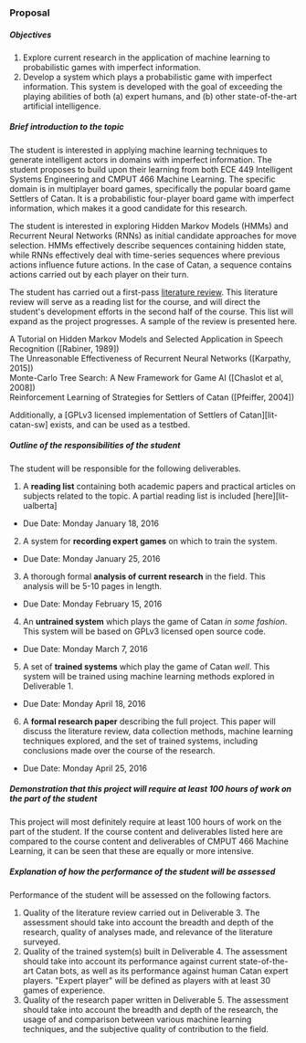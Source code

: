 
### Proposal

##### Objectives
[prop-objectives]: #objectives

1. Explore current research in the application of machine learning to probabilistic games with imperfect information. 
2. Develop a system which plays a probabilistic game with imperfect information. This system is developed with the goal of exceeding the playing abilities of both (a) expert humans, and (b) other state-of-the-art artificial intelligence.

##### Brief introduction to the topic
[prop-intro]: #brief-introduction-to-the-topic

The student is interested in applying machine learning techniques to generate intelligent actors in domains with imperfect information. The student proposes to build upon their learning from both ECE 449 Intelligent Systems Engineering and CMPUT 466 Machine Learning. The specific domain is in multiplayer board games, specifically the popular board game Settlers of Catan. It is a probabilistic four-player board game with imperfect information, which makes it a good candidate for this research.

The student is interested in exploring Hidden Markov Models (HMMs) and Recurrent Neural Networks (RNNs) as initial candidate approaches for move selection. HMMs effectively describe sequences containing hidden state, while RNNs effectively deal with time-series sequences where previous actions influence future actions. In the case of Catan, a sequence contains actions carried out by each player on their turn.

The student has carried out a first-pass [literature review](#literature-review). This literature review will serve as a reading list for the course, and will direct the student's development efforts in the second half of the course. This list will expand as the project progresses. A sample of the review is presented here.

A Tutorial on Hidden Markov Models and Selected Application in Speech Recognition ([Rabiner, 1989])  
The Unreasonable Effectiveness of Recurrent Neural Networks ([Karpathy, 2015])  
Monte-Carlo Tree Search: A New Framework for Game AI ([Chaslot et al, 2008])  
Reinforcement Learning of Strategies for Settlers of Catan ([Pfeiffer, 2004])  

Additionally, a [GPLv3 licensed implementation of Settlers of Catan][lit-catan-sw] exists, and can be used as a testbed.

##### Outline of the responsibilities of the student
[prop-responsibilities]: #Outline-of-the-responsibilities-of-the-student

The student will be responsible for the following deliverables.

1. A **reading list** containing both academic papers and practical articles on subjects related to the topic. A partial reading list is included [here][lit-ualberta]
  - Due Date: Monday January 18, 2016
2. A system for **recording expert games** on which to train the system.
  - Due Date: Monday January 25, 2016
3. A thorough formal **analysis of current research** in the field. This analysis will be 5-10 pages in length.
  - Due Date: Monday February 15, 2016
4. An **untrained system** which plays the game of Catan *in some fashion*. This system will be based on GPLv3 licensed open source code.
  - Due Date: Monday March 7, 2016
5. A set of **trained systems** which play the game of Catan *well*. This system will be trained using machine learning methods explored in Deliverable 1.
  - Due Date: Monday April 18, 2016
6. A **formal research paper** describing the full project. This paper will discuss the literature review, data collection methods, machine learning techniques explored, and the set of trained systems, including conclusions made over the course of the research.
  - Due Date: Monday April 25, 2016

##### Demonstration that this project will require at least 100 hours of work on the part of the student
[prop-hours]: #Demonstration-that-this-project-will-require-at-least-100-hours-of-work-on-the-part-of-the-student

This project will most definitely require at least 100 hours of work on the part of the student. If the course content and deliverables listed here are compared to the course content and deliverables of CMPUT 466 Machine Learning, it can be seen that these are equally or more intensive.

##### Explanation of how the performance of the student will be assessed
[prop-assessment]: #Explanation-of-how-the-performance-of-the-student-will-be-assessed

Performance of the student will be assessed on the following factors.

1. Quality of the literature review carried out in Deliverable 3. The assessment should take into account the breadth and depth of the research, quality of analyses made, and relevance of the literature surveyed.
1. Quality of the trained system(s) built in Deliverable 4. The assessment should take into account its performance against current state-of-the-art Catan bots, as well as its performance against human Catan expert players. "Expert player" will be defined as players with at least 30 games of experience.
1. Quality of the research paper written in Deliverable 5. The assessment should take into account the breadth and depth of the research, the usage of and comparison between various machine learning techniques, and the subjective quality of contribution to the field.
